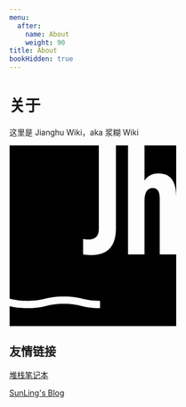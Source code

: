 ```yaml
---
menu:
  after:
    name: About
    weight: 90
title: About
bookHidden: true
---
```


# 关于

这里是 Jianghu Wiki，aka 浆糊 Wiki

<svg xmlns="http://www.w3.org/2000/svg" viewBox="0 0 300 324.08" width="300px" aria-label="Jh Logo">
  <path class="fill-font-color" d="M268.15,50.3c21.22,0,31.84,13.86,31.85,41.58V0h-57V63.15c5.77-8.57,14.15-12.85,25.15-12.85Z"/>
  <path class="fill-font-color" d="M270.38,195.6V95.28c0-12.48-4.1-18.72-12.29-18.72-10.06,0-15.09,7.64-15.09,22.91v96.12h-29.62V0h-21.79V149.21c0,31.67-14.91,47.5-44.71,47.5-5.96,0-10.71-.38-14.25-1.12v-27.94c2.79,.75,6.15,1.12,10.06,1.12,12.11,0,18.16-6.24,18.16-18.72V0H.52V274.82c.31,.07,.62,.15,.93,.22,8.01,1.89,15.58,3.68,31.13,3.68s23.12-1.79,31.13-3.68c8.39-1.98,17.06-4.03,34.14-4.03s25.76,2.05,34.14,4.03c8.01,1.89,15.58,3.68,31.13,3.68v13.1c-17.08,0-25.76-2.05-34.14-4.03-8.01-1.89-15.58-3.68-31.13-3.68s-23.12,1.79-31.13,3.68c-8.39,1.98-17.06,4.03-34.14,4.03-15.68,0-24.27-1.73-32.07-3.54v36.37H300V195.6h-29.62Z"/>
</svg>

## 友情链接

[堆栈笔记本](https://www.sshaw.cn/)

[SunLing's Blog](https://sunling.cc)
